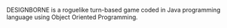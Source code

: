 DESIGNBORNE is a roguelike turn-based game coded in Java programming language using Object Oriented Programming.